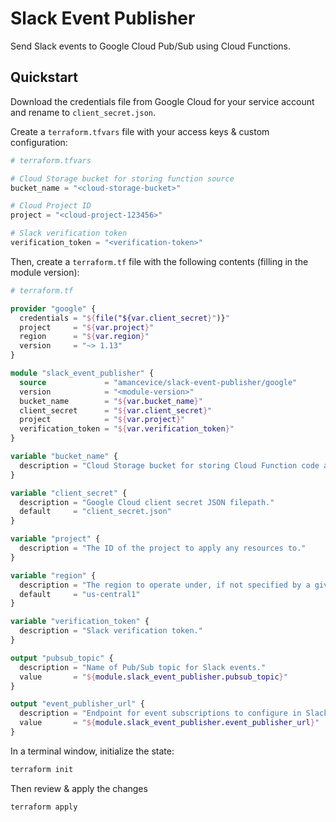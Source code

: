 # Slack Event Publisher

Send Slack events to Google Cloud Pub/Sub using Cloud Functions.

## Quickstart

Download the credentials file from Google Cloud for your service account and rename to `client_secret.json`.

Create a `terraform.tfvars` file with your access keys & custom configuration:


```terraform
# terraform.tfvars

# Cloud Storage bucket for storing function source
bucket_name = "<cloud-storage-bucket>"

# Cloud Project ID
project = "<cloud-project-123456>"

# Slack verification token
verification_token = "<verification-token>"
```

Then, create a `terraform.tf` file with the following contents (filling in the module version):

```terraform
# terraform.tf

provider "google" {
  credentials = "${file("${var.client_secret}")}"
  project     = "${var.project}"
  region      = "${var.region}"
  version     = "~> 1.13"
}

module "slack_event_publisher" {
  source             = "amancevice/slack-event-publisher/google"
  version            = "<module-version>"
  bucket_name        = "${var.bucket_name}"
  client_secret      = "${var.client_secret}"
  project            = "${var.project}"
  verification_token = "${var.verification_token}"
}

variable "bucket_name" {
  description = "Cloud Storage bucket for storing Cloud Function code archives."
}

variable "client_secret" {
  description = "Google Cloud client secret JSON filepath."
  default     = "client_secret.json"
}

variable "project" {
  description = "The ID of the project to apply any resources to."
}

variable "region" {
  description = "The region to operate under, if not specified by a given resource."
  default     = "us-central1"
}

variable "verification_token" {
  description = "Slack verification token."
}

output "pubsub_topic" {
  description = "Name of Pub/Sub topic for Slack events."
  value       = "${module.slack_event_publisher.pubsub_topic}"
}

output "event_publisher_url" {
  description = "Endpoint for event subscriptions to configure in Slack."
  value       = "${module.slack_event_publisher.event_publisher_url}"
}
```

In a terminal window, initialize the state:

```bash
terraform init
```

Then review & apply the changes

```bash
terraform apply
```
